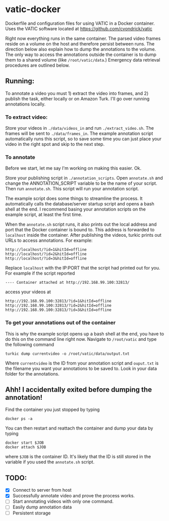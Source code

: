 # vatic-docker
Dockerfile and configuration files for using VATIC in a Docker container. Uses the VATIC software located at https://github.com/cvondrick/vatic

Right now everything runs in the same container. The parsed video frames reside on a volume on the host and therefore persist between runs. The direction below also explain how to dump the annotations to the volume. The only way to access the annotations outside the container is to dump them to a shared volume (like `/root/vatic/data`.) Emergency data retrieval procedures are outlined below.

## Running:
To annotate a video you must 1) extract the video into frames, and 2) publish the task, either locally or on Amazon Turk. I'll go over running annotations locally.

### To extract video:
Store your videos in `./data/videos_in` and run `./extract_video.sh`. The frames will be sent to `./data/frames_in`. The example annotation script automatically runs this script, so to save some time you can just place your video in the right spot and skip to the next step.

### To annotate
Before we start, let me say I'm working on making this easier. Ok.

Store your publishing script in `./annotation_scripts`. Open `annotate.sh` and change the ANNOTATION_SCRIPT variable to be the name of your script. Then run `annotate.sh`. This script will run your annotation script.

The example script does some things to streamline the process. It automatically calls the database/server startup script and opens a bash shell at the end. I recommend basing your annotation scripts on the example script, at least the first time.

When the `annotate.sh` script runs, it also prints out the local address and port that the Docker container is bound to. This address is forwarded to `localhost` inside the container. After publishing the videos, turkic prints out URLs to access annotations. For example:
```
http://localhost/?id=1&hitId=offline
http://localhost/?id=2&hitId=offline
http://localhost/?id=3&hitId=offline
```
Replace `localhost` with the IP:PORT that the script had printed out for you. For example if the script reported

```
---- Container attached at http://192.168.99.100:32813/
```

access your videos at
```
http://192.168.99.100:32813/?id=1&hitId=offline
http://192.168.99.100:32813/?id=2&hitId=offline
http://192.168.99.100:32813/?id=3&hitId=offline
```

### To get your annotations out of the container

This is why the example script opens up a bash shell at the end, you have to do this on the command line right now. Navigate to `/root/vatic` and type the following command

```
turkic dump currentvideo -o /root/vatic/data/output.txt
```
Where `currentvideo` is the ID from your annotation script and `ouput.txt` is the filename you want your annotations to be saved to. Look in your data folder for the annotations.

## Ahh! I accidentally exited before dumping the annotation!
Find the container you just stopped by typing
```
docker ps -a
```
You can then restart and reattach the container and dump your data by typing
```
docker start $JOB
docker attach $JOB
```
where `$JOB` is the container ID. It's likely that the ID is still stored in the variable if you used the `annotate.sh` script.

## TODO:
- [x] Connect to server from host
- [x] Successfully annotate video and prove the process works.
- [ ] Start annotating videos with only one command.
- [ ] Easily dump annotation data
- [ ] Persistent storage
